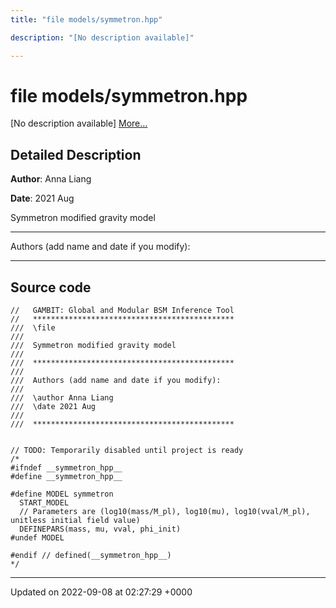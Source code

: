 ```yaml
---
title: "file models/symmetron.hpp"

description: "[No description available]"

---
```


# file models/symmetron.hpp

[No description available] [More...](#detailed-description)

## Detailed Description


**Author**: Anna Liang 

**Date**: 2021 Aug

Symmetron modified gravity model



------------------

Authors (add name and date if you modify):



------------------




## Source code

```
//   GAMBIT: Global and Modular BSM Inference Tool
//   *********************************************
///  \file
///
///  Symmetron modified gravity model
///
///  *********************************************
///
///  Authors (add name and date if you modify):
///
///  \author Anna Liang
///  \date 2021 Aug
///
///  *********************************************


// TODO: Temporarily disabled until project is ready
/*
#ifndef __symmetron_hpp__
#define __symmetron_hpp__

#define MODEL symmetron
  START_MODEL
  // Parameters are (log10(mass/M_pl), log10(mu), log10(vval/M_pl), unitless initial field value)
  DEFINEPARS(mass, mu, vval, phi_init)
#undef MODEL

#endif // defined(__symmetron_hpp__)
*/
```


-------------------------------

Updated on 2022-09-08 at 02:27:29 +0000
